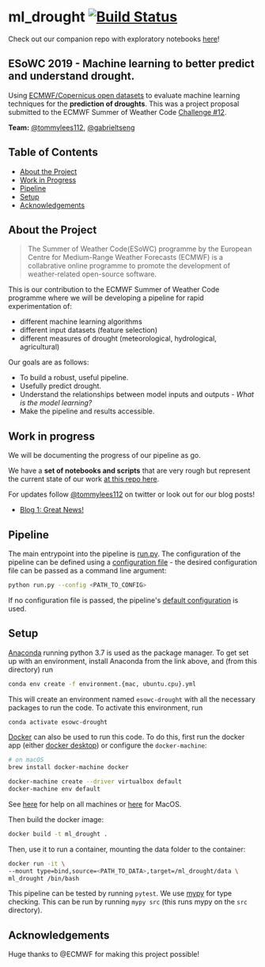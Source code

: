 # ml_drought [![Build Status](https://travis-ci.com/esowc/ml_drought.svg?branch=master)](https://travis-ci.com/esowc/ml_drought)

Check out our companion repo with exploratory notebooks [here](https://github.com/tommylees112/esowc_notes)!

## ESoWC 2019 - Machine learning to better predict and understand drought.

Using [ECMWF/Copernicus open datasets](https://cds.climate.copernicus.eu/#!/home) to evaluate machine learning techniques for the **prediction of droughts**. This was a project proposal submitted to the ECMWF Summer of Weather Code [Challenge #12](https://github.com/esowc/challenges_2019/issues/14).

<!-- PROJECT SHIELDS -->

<!-- PROJECT LOGO -->

<!-- <br />
<p align="center">
  <a href="https://github.com/esowc/ml_drought">
    <img src="logo.png" alt="Logo" width="80" height="80">
  </a>
</p> -->

<!-- PROJECT TEAM MEMBERS -->

__Team:__ [@tommylees112](https://github.com/tommylees112), [@gabrieltseng](https://github.com/gabrieltseng)

<!-- TABLE OF CONTENTS -->
## Table of Contents

* [About the Project](#about-the-project)
* [Work in Progress](#work-in-progress)
* [Pipeline](#pipeline)
* [Setup](#setup)
* [Acknowledgements](#acknowledgements)

## About the Project <a name="about-the-project"></a>
> The Summer of Weather Code(ESoWC) programme by the European Centre for Medium-Range Weather Forecasts (ECMWF) is a collabrative online programme to promote the development of weather-related open-source software.

This is our contribution to the ECMWF Summer of Weather Code programme where we will be developing a pipeline for rapid experimentation of:
- different machine learning algorithms
- different input datasets (feature selection)
- different measures of drought (meteorological, hydrological, agricultural)

Our goals are as follows:
- To build a robust, useful pipeline.
- Usefully predict drought.
- Understand the relationships between model inputs and outputs - *What is the model learning?*
- Make the pipeline and results accessible.

## Work in progress <a name="work-in-progress"></a>

We will be documenting the progress of our pipeline as go.

We have a **set of notebooks and scripts** that are very rough but represent the current state of our work [at this repo here](https://github.com/tommylees112/esowc_notes).

For updates follow [@tommylees112](https://twitter.com/tommylees112) on twitter or look out for our blog posts!

- [Blog 1: Great News!](https://tommylees112.github.io/posts/2019/1/esowc_kick_off)

## Pipeline <a name="pipeline"></a>
The main entrypoint into the pipeline is [run.py](run.py). The configuration of the pipeline can be defined using a
[configuration file](pipeline_config) - the desired configuration file can be passed as a command line argument:

```bash
python run.py --config <PATH_TO_CONFIG>
```

If no configuration file is passed, the pipeline's [default configuration](pipeline_config/default.json) is used.

## Setup <a name="setup"></a>

[Anaconda](https://www.anaconda.com/download/#macos) running python 3.7 is used as the package manager. To get set up
with an environment, install Anaconda from the link above, and (from this directory) run

```bash
conda env create -f environment.{mac, ubuntu.cpu}.yml
```
This will create an environment named `esowc-drought` with all the necessary packages to run the code. To
activate this environment, run

```bash
conda activate esowc-drought
```

[Docker](https://www.docker.com/) can also be used to run this code. To do this, first
run the docker app (either [docker desktop](https://www.docker.com/products/docker-desktop))
or configure the `docker-machine`:

```bash
# on macOS
brew install docker-machine docker

docker-machine create --driver virtualbox default
docker-machine env default
```
See [here](https://stackoverflow.com/a/33596140/9940782) for help on all machines or [here](https://stackoverflow.com/a/49719638/9940782)
for MacOS.


Then build the docker image:

```bash
docker build -t ml_drought .
```

Then, use it to run a container, mounting the data folder to the container:

```bash
docker run -it \
--mount type=bind,source=<PATH_TO_DATA>,target=/ml_drought/data \
ml_drought /bin/bash
```

This pipeline can be tested by running `pytest`. We use [mypy](https://github.com/python/mypy) for type checking.
This can be run by running `mypy src` (this runs mypy on the `src` directory).

## Acknowledgements <a name="acknowledgements"></a>
Huge thanks to @ECMWF for making this project possible!
